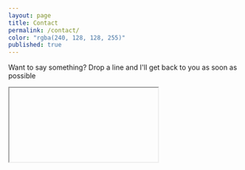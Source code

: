 ```yaml
---
layout: page
title: Contact
permalink: /contact/
color: "rgba(240, 128, 128, 255)"
published: true
---
```


Want to say something? Drop a line and I'll get back to you as soon as possible

<iframe id="kontactr">Sorry, but it seems that your browser does not support iframes.</iframe>
<!-- Do not change the code! -->
<script type="text/javascript"> id = 192111; </script>
<script type="text/javascript">
(function() {
  $(document).ready(function() {
    /*$("#kontactr").load(function () {
      var style = $('<style>label { color:#fff; }</style>');
      //link.attr('rel', 'stylesheet');
      //link.attr('type', 'text/css');
      //link.attr('href', '../css/kontactr.css');
      $('body', window.frames['kontactr'].document).append(style);
      //$(this).append(link);
      alert($(this).name);
    });*/
    $("#kontactr").attr('src', 'http://kontactr.com/xuser/192111/none');
    //src="http://kontactr.com/wp.js"    
  });
})();
</script>
<!-- Do not change the code! -->
